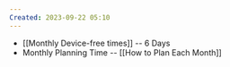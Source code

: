 ```yaml
---
Created: 2023-09-22 05:10
---
```

- [[Monthly Device-free times]] -- 6 Days
- Monthly Planning Time -- [[How to Plan Each Month]]
